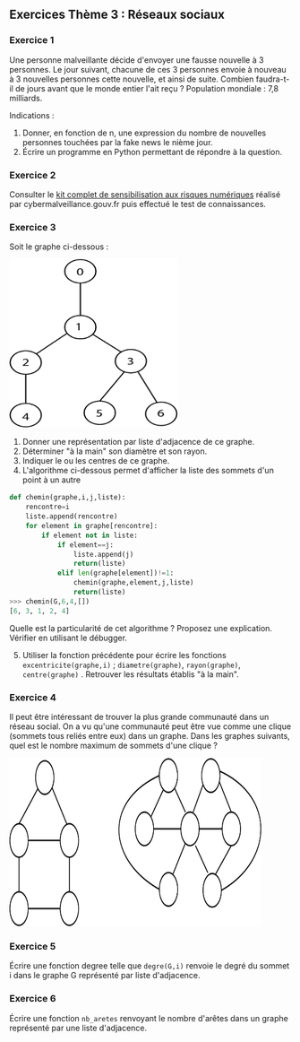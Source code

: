 ## Exercices Thème 3 : Réseaux sociaux

### Exercice 1

Une personne malveillante décide d'envoyer une fausse nouvelle à 3 personnes. Le jour suivant, chacune de ces 3 personnes envoie à nouveau à 3 nouvelles personnes cette nouvelle, et ainsi de suite. Combien faudra-t-il de jours avant que le monde entier l'ait reçu ?
Population mondiale : 7,8 milliards.

Indications :

1. Donner, en fonction de n, une expression du nombre de nouvelles personnes touchées par la fake news le nième jour.
2. Écrire un programme en Python permettant de répondre à la question.

### Exercice 2

Consulter le [kit complet de sensibilisation aux risques numériques](Assets/kit_complet_de_sensibilisation.pdf) réalisé par cybermalveillance.gouv.fr puis effectué le test de connaissances.

### Exercice 3

Soit le graphe ci-dessous :

<img src="Assets/graphe.png" width="300" height="300">

1. Donner une représentation par liste d'adjacence de ce graphe.
2. Déterminer "à la main" son diamètre et son rayon.
3. Indiquer le ou les centres de ce graphe.
4. L'algorithme ci-dessous permet d'afficher la liste des sommets d'un point à un autre

```Python
def chemin(graphe,i,j,liste):
    rencontre=i
    liste.append(rencontre)
    for element in graphe[rencontre]:
        if element not in liste:
            if element==j:
                liste.append(j)
                return(liste)
            elif len(graphe[element])!=1:
                chemin(graphe,element,j,liste)
                return(liste)
>>> chemin(G,6,4,[])
[6, 3, 1, 2, 4]
```
Quelle est la particularité de cet algorithme ? Proposez une explication.  
Vérifier en utilisant le débugger.    

5. Utiliser la fonction précédente pour écrire les fonctions `excentricite(graphe,i)` ; `diametre(graphe)`, `rayon(graphe)`, `centre(graphe)` .
Retrouver les résultats établis "à la main". 


### Exercice 4

Il peut être intéressant de trouver la plus grande communauté dans un réseau social. On a vu qu'une communauté peut être vue comme une clique (sommets tous reliés entre eux) dans un graphe. Dans les graphes suivants, quel est le nombre maximum de sommets d'une clique ?

<img src="Assets/cliques.png" width="450" height="300">

### Exercice 5

Écrire une fonction degree telle que `degre(G,i)` renvoie le degré du sommet i dans le graphe G représenté par liste d'adjacence.


### Exercice 6

Écrire une fonction `nb_aretes` renvoyant le nombre d'arêtes dans un graphe représenté par une liste d'adjacence.


